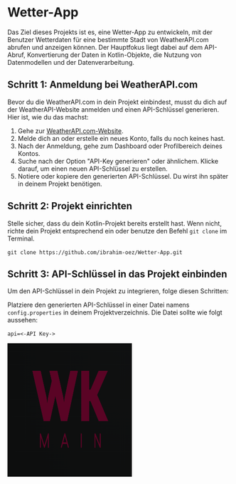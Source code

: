 # Wetter-App 

Das Ziel dieses Projekts ist es, eine Wetter-App zu entwickeln, mit der Benutzer Wetterdaten für eine bestimmte Stadt von WeatherAPI.com abrufen und anzeigen können. Der Hauptfokus liegt dabei auf dem API-Abruf, Konvertierung der Daten in Kotlin-Objekte, die Nutzung von Datenmodellen und der Datenverarbeitung.

## Schritt 1: Anmeldung bei WeatherAPI.com

Bevor du die WeatherAPI.com in dein Projekt einbindest, musst du dich auf der WeatherAPI-Website anmelden und einen API-Schlüssel generieren. Hier ist, wie du das machst:

1. Gehe zur [WeatherAPI.com-Website](https://www.weatherapi.com/).
2. Melde dich an oder erstelle ein neues Konto, falls du noch keines hast.
3. Nach der Anmeldung, gehe zum Dashboard oder Profilbereich deines Kontos.
4. Suche nach der Option "API-Key generieren" oder ähnlichem. Klicke darauf, um einen neuen API-Schlüssel zu erstellen.
5. Notiere oder kopiere den generierten API-Schlüssel. Du wirst ihn später in deinem Projekt benötigen.

## Schritt 2: Projekt einrichten

Stelle sicher, dass du dein Kotlin-Projekt bereits erstellt hast. Wenn nicht, richte dein Projekt entsprechend ein
oder benutze den Befehl `git clone` im Terminal.

```git clone
git clone https://github.com/ibrahim-oez/Wetter-App.git
```

## Schritt 3: API-Schlüssel in das Projekt einbinden

Um den API-Schlüssel in dein Projekt zu integrieren, folge diesen Schritten:

Platziere den generierten API-Schlüssel in einer Datei namens `config.properties` in deinem Projektverzeichnis. Die Datei sollte wie folgt aussehen:

   ```config.properties
   api=<-API Key->
   ```

<img src="src/assets/logo.png" alt="Mein Logo" width="280" height="300">










